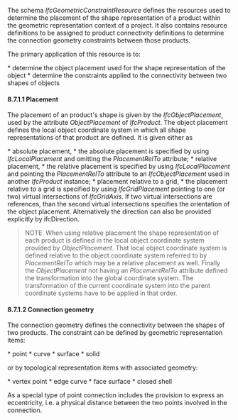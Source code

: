 The schema _IfcGeometricConstraintResource_ defines the resources used to determine the placement of the shape representation of a product within the geometric representation context of a project. It also contains resource definitions to be assigned to product connectivity definitions to determine the connection geometry constraints between those products.

The primary application of this resource is to:

\* determine the object placement used for the shape representation of the object
\* determine the constraints applied to the connectivity between two shapes of objects

#### 8.7.1.1 Placement
The placement of an product's shape is given by the _IfcObjectPlacement_, used by the attribute _ObjectPlacement_ of _IfcProduct_. The object placement defines the local object coordinate system in which all shape representations of that product are defined. It is given either as

\* absolute placement, 
    \* the absolute placement is specified by using _IfcLocalPlacement_ and omitting the _PlacementRelTo_ attribute; 
\* relative placement, 
    \* the relative placement is specified by using _IfcLocalPlacement_ and pointing the _PlacementRelTo_ attribute to an _IfcObjectPlacement_ used in another _IfcProduct_ instance; 
\* placement relative to a grid, 
    \* the placement relative to a grid is specified by using _IfcGridPlacement_ pointing to one (or two) virtual intersections of _IfcGridAxis_. If two virtual intersections are references, than the second virtual intersections specifies the orientation of the object placement. Alternatively the direction can also be provided explicitly by ifcDirection. 

> NOTE&nbsp; When using relative placement the shape representation of each product is defined in the local object coordinate system provided by _ObjectPlacement_. That local object coordinate system is defined relative to the object coordinate system referred to by _PlacementRelTo_ which may be a relative placement as well. Finally the _ObjectPlacement_ not having an _PlacementRelTo_ attribute defined the transformation into the global coordinate system. The transformation of the current coordinate system into the parent coordinate systems have to be applied in that order.

#### 8.7.1.2 Connection geometry
The connection geometry defines the connectivity between the shapes of two products. The constraint can be defined by geometric representation items:

\* point
\* curve
\* surface
\* solid

or by topological representation items with associated geometry:

\* vertex point
\* edge curve
\* face surface
\* closed shell

As a special type of point connection includes the provision to express an eccentricity, i.e. a physical distance between the two points involved in the connection.
